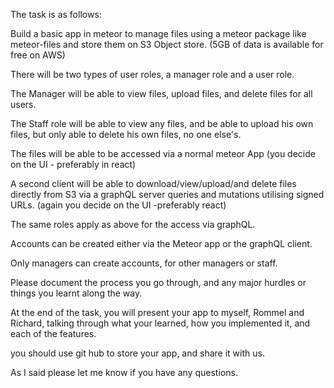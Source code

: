 The task is as follows:

Build a basic app in meteor to manage files using a meteor package like meteor-files and store them on S3 Object store. (5GB of data is available for free on AWS)

There will be two types of user roles, a manager role and a user role. 

The Manager will be able to view files, upload files, and delete files for all users.

The Staff role will be able to view any files, and be able to upload his own files, but only able to delete his own files, no one else's.

The files will be able to be accessed via a normal meteor App (you decide on the UI - preferably in react)

A second client will be able to download/view/upload/and delete files directly from S3 via a graphQL server queries and mutations utilising  signed URLs. (again you decide on the UI -preferably react)

The same roles apply as above for the access via graphQL.

Accounts can be created either via the Meteor app or the graphQL client.

Only managers can create accounts, for other managers or staff.

Please document the process you go through, and any major hurdles or things you learnt along the way.

At the end of the task, you will present your app to myself, Rommel and Richard, talking through what your learned, how you implemented it, and each of the features.

you should use git hub to store your app, and share it with us.


As I said please let me know if you have any questions.
